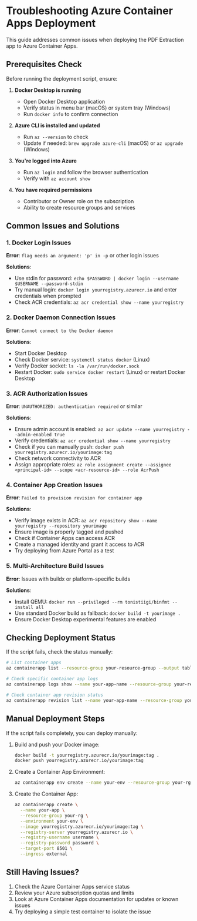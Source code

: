 # Troubleshooting Azure Container Apps Deployment

This guide addresses common issues when deploying the PDF Extraction app to Azure Container Apps.

## Prerequisites Check

Before running the deployment script, ensure:

1. **Docker Desktop is running**
   - Open Docker Desktop application
   - Verify status in menu bar (macOS) or system tray (Windows)
   - Run `docker info` to confirm connection

2. **Azure CLI is installed and updated**
   - Run `az --version` to check
   - Update if needed: `brew upgrade azure-cli` (macOS) or `az upgrade` (Windows)

3. **You're logged into Azure**
   - Run `az login` and follow the browser authentication
   - Verify with `az account show`

4. **You have required permissions**
   - Contributor or Owner role on the subscription
   - Ability to create resource groups and services

## Common Issues and Solutions

### 1. Docker Login Issues

**Error**: `flag needs an argument: 'p' in -p` or other login issues

**Solutions**:
- Use stdin for password: `echo $PASSWORD | docker login --username $USERNAME --password-stdin`
- Try manual login: `docker login yourregistry.azurecr.io` and enter credentials when prompted
- Check ACR credentials: `az acr credential show --name yourregistry`

### 2. Docker Daemon Connection Issues

**Error**: `Cannot connect to the Docker daemon`

**Solutions**:
- Start Docker Desktop
- Check Docker service: `systemctl status docker` (Linux)
- Verify Docker socket: `ls -la /var/run/docker.sock`
- Restart Docker: `sudo service docker restart` (Linux) or restart Docker Desktop

### 3. ACR Authorization Issues

**Error**: `UNAUTHORIZED: authentication required` or similar

**Solutions**:
- Ensure admin account is enabled: `az acr update --name yourregistry --admin-enabled true`
- Verify credentials: `az acr credential show --name yourregistry`
- Check if you can manually push: `docker push yourregistry.azurecr.io/yourimage:tag`
- Check network connectivity to ACR
- Assign appropriate roles: `az role assignment create --assignee <principal-id> --scope <acr-resource-id> --role AcrPush`

### 4. Container App Creation Issues

**Error**: `Failed to provision revision for container app`

**Solutions**:
- Verify image exists in ACR: `az acr repository show --name yourregistry --repository yourimage`
- Ensure image is properly tagged and pushed
- Check if Container Apps can access ACR
- Create a managed identity and grant it access to ACR
- Try deploying from Azure Portal as a test

### 5. Multi-Architecture Build Issues

**Error**: Issues with buildx or platform-specific builds

**Solutions**:
- Install QEMU: `docker run --privileged --rm tonistiigi/binfmt --install all`
- Use standard Docker build as fallback: `docker build -t yourimage .`
- Ensure Docker Desktop experimental features are enabled

## Checking Deployment Status

If the script fails, check the status manually:

```bash
# List container apps
az containerapp list --resource-group your-resource-group --output table

# Check specific container app logs
az containerapp logs show --name your-app-name --resource-group your-resource-group

# Check container app revision status
az containerapp revision list --name your-app-name --resource-group your-resource-group
```

## Manual Deployment Steps

If the script fails completely, you can deploy manually:

1. Build and push your Docker image:
   ```bash
   docker build -t yourregistry.azurecr.io/yourimage:tag .
   docker push yourregistry.azurecr.io/yourimage:tag
   ```

2. Create a Container App Environment:
   ```bash
   az containerapp env create --name your-env --resource-group your-rg --location your-location
   ```

3. Create the Container App:
   ```bash
   az containerapp create \
     --name your-app \
     --resource-group your-rg \
     --environment your-env \
     --image yourregistry.azurecr.io/yourimage:tag \
     --registry-server yourregistry.azurecr.io \
     --registry-username username \
     --registry-password password \
     --target-port 8501 \
     --ingress external
   ```

## Still Having Issues?

1. Check the Azure Container Apps service status
2. Review your Azure subscription quotas and limits
3. Look at Azure Container Apps documentation for updates or known issues
4. Try deploying a simple test container to isolate the issue
